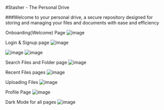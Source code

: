 #Stasher - The Personal Drive

###Welcome to your personal drive, a secure repository designed for storing and managing your files and documents with ease and efficiency

Onboarding(Welcome) Page
![image](https://github.com/RahulDew/DriveProject/assets/86983295/368f2cd6-756e-4f56-8016-4328644a5ea8)

Login & Signup page
![image](https://github.com/RahulDew/DriveProject/assets/86983295/3ec2e644-9692-4935-9090-1f63ba7ee112)


![image](https://github.com/RahulDew/DriveProject/assets/86983295/2fdcea7e-d433-441e-8b42-91af15a52e8b)
![image](https://github.com/RahulDew/DriveProject/assets/86983295/4761bd5d-ced3-4326-890c-d135adf614bf)

Search Files and Folder page
![image](https://github.com/RahulDew/DriveProject/assets/86983295/67e2f104-aa9f-4977-a720-29413f62c945)


Recent Files pages
![image](https://github.com/RahulDew/DriveProject/assets/86983295/1365ab10-010a-441b-8fb2-785cffe386b6)


Uploading Files
![image](https://github.com/RahulDew/DriveProject/assets/86983295/fa50dd09-779a-4dd5-948a-b02ce6746c45)

Profile Page
![image](https://github.com/RahulDew/DriveProject/assets/86983295/e6d225ca-430e-4c14-9904-d2224ae4f4be)

Dark Mode for all pages
![image](https://github.com/RahulDew/DriveProject/assets/86983295/f5b2e989-cda7-442b-910b-6574e298de3f)

